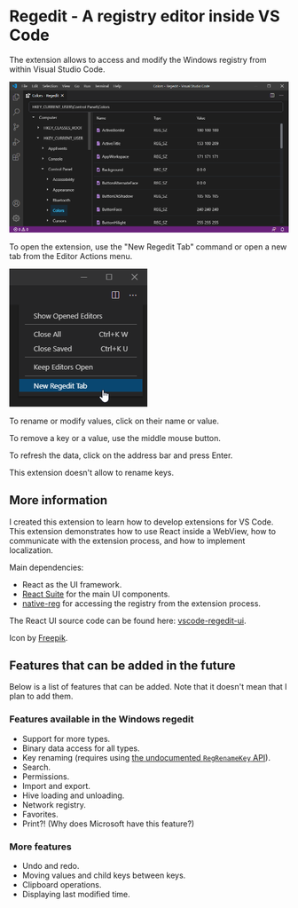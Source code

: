 # Regedit - A registry editor inside VS Code

The extension allows to access and modify the Windows registry from within Visual Studio Code.

![Main window screenshot](assets/readme-main-window.png)

To open the extension, use the "New Regedit Tab" command or open a new tab from the Editor Actions menu.

![New tab screenshot](assets/readme-new-tab.png)

To rename or modify values, click on their name or value.

To remove a key or a value, use the middle mouse button.

To refresh the data, click on the address bar and press Enter.

This extension doesn't allow to rename keys.

## More information

I created this extension to learn how to develop extensions for VS Code. This extension demonstrates how to use React inside a WebView, how to communicate with the extension process, and how to implement localization.

Main dependencies:
* React as the UI framework.
* [React Suite](https://rsuitejs.com/) for the main UI components.
* [native-reg](native-reg) for accessing the registry from the extension process.

The React UI source code can be found here: [vscode-regedit-ui](https://github.com/m417z/vscode-regedit-ui).

Icon by [Freepik](https://www.freepik.com/).

## Features that can be added in the future

Below is a list of features that can be added. Note that it doesn't mean that I plan to add them.

### Features available in the Windows regedit

* Support for more types.
* Binary data access for all types.
* Key renaming (requires using [the undocumented `RegRenameKey` API](https://stackoverflow.com/a/43854340)).
* Search.
* Permissions.
* Import and export.
* Hive loading and unloading.
* Network registry.
* Favorites.
* Print?! (Why does Microsoft have this feature?)

### More features

* Undo and redo.
* Moving values and child keys between keys.
* Clipboard operations.
* Displaying last modified time.
